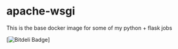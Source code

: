 # apache-wsgi

This is the base docker image for some of my python + flask jobs

[![Bitdeli Badge](https://codeship.com/projects/135333/status?branch=master)]
